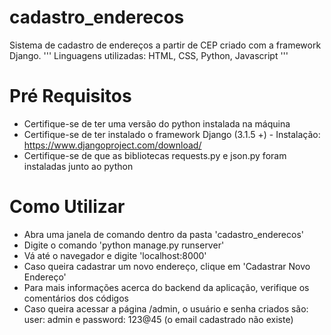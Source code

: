 # cadastro_enderecos
Sistema de cadastro de endereços a partir de CEP criado com a framework Django.
'''
Linguagens utilizadas: HTML, CSS, Python, Javascript
'''

# Pré Requisitos 
- Certifique-se de ter uma versão do python instalada na máquina
- Certifique-se de ter instalado o framework Django (3.1.5 +) - Instalação: https://www.djangoproject.com/download/
- Certifique-se de que as bibliotecas requests.py e json.py foram instaladas junto ao python

# Como Utilizar
- Abra uma janela de comando dentro da pasta 'cadastro_enderecos'
- Digite o comando 'python manage.py runserver'
- Vá até o navegador e digite 'localhost:8000'
- Caso queira cadastrar um novo endereço, clique em 'Cadastrar Novo Endereço'
- Para mais informações acerca do backend da aplicação, verifique os comentários dos códigos
- Caso queira acessar a página /admin, o usuário e senha criados são: user: admin e password: 123@45 (o email cadastrado não existe)
